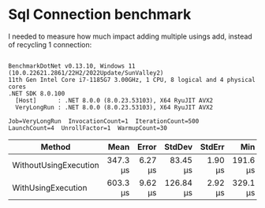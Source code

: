 ﻿# Sql Connection benchmark

I needed to measure how much impact adding multiple usings add, instead of recycling 1 connection:

```

BenchmarkDotNet v0.13.10, Windows 11 (10.0.22621.2861/22H2/2022Update/SunValley2)
11th Gen Intel Core i7-1185G7 3.00GHz, 1 CPU, 8 logical and 4 physical cores
.NET SDK 8.0.100
  [Host]      : .NET 8.0.0 (8.0.23.53103), X64 RyuJIT AVX2
  VeryLongRun : .NET 8.0.0 (8.0.23.53103), X64 RyuJIT AVX2

Job=VeryLongRun  InvocationCount=1  IterationCount=500  
LaunchCount=4  UnrollFactor=1  WarmupCount=30  

```
| Method                | Mean     | Error   | StdDev    | StdErr  | Min      | Max        | Op/s    | Allocated |
|---------------------- |---------:|--------:|----------:|--------:|---------:|-----------:|--------:|----------:|
| WithoutUsingExecution | 347.3 μs | 6.27 μs |  83.45 μs | 1.90 μs | 191.6 μs |   698.2 μs | 2,879.2 |   7.02 KB |
| WithUsingExecution    | 603.3 μs | 9.62 μs | 126.84 μs | 2.92 μs | 329.1 μs | 1,092.6 μs | 1,657.5 |   9.52 KB |
